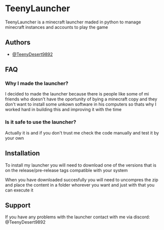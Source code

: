 
# TeenyLauncher

TeenyLauncher is a minecraft launcher maded in python to manage minecraft instances and accounts to play the game

## Authors

- [@TeenyDesert9892](https://www.github.com/TeenyDesert9892)

## FAQ

### Why I made the launcher?

I decided to made the launcher because there is people like some of mi friends who doesn't have the oportunity of bying a minecraft copy and they don't want to install some unkown software in his computers so thats why I worked hard in building this and improving it with the time

### Is it safe to use the launcher?

Actually it is and if you don't trust me check the code manually and test it by your own

## Installation

To install my launcher you will need to download one of the versions that is on the release/pre-release tags compatible with your system

When you have downloaded succesfully you will need to uncompres the zip and place the content in a folder whorever you want and just with that you can execute it

## Support

If you have any problems with the launcher contact with me via discord: @TeenyDesert9892
